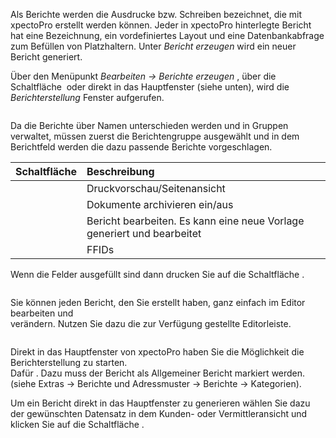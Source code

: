 <!DOCTYPE html>
<html>
<head>
<meta charset="utf-8">
<meta name="viewport" content="width=device-width, initial-scale=1.0">
<title>800_Berichte_erzeugen.md</title>
<link rel="stylesheet" href="https://stackedit.io/res-min/themes/base.css" />
<script type="text/javascript" src="https://cdn.mathjax.org/mathjax/latest/MathJax.js?config=TeX-AMS_HTML"></script>
</head>
<body><div class="container"><p>Als Berichte werden die Ausdrucke bzw. Schreiben bezeichnet, die mit xpectoPro erstellt werden können. Jeder in xpectoPro hinterlegte Bericht hat eine Bezeichnung, ein vordefiniertes Layout und eine Datenbankabfrage zum Befüllen von Platzhaltern. Unter <em>Bericht erzeugen</em> wird ein neuer Bericht generiert. </p>

<p>Über den Menüpunkt  <em>Bearbeiten → Berichte erzeugen</em> , über die Schaltfläche <img src="http://xpecto.github.io/docs/img/img_1429027617646.png" alt="" title=""> oder direkt in das Hauptfenster (siehe unten), wird  die <em>Berichterstellung</em> Fenster aufgerufen. </p>

<p><img src="http://xpecto.github.io/docs/img/img_1439379073314.png" alt="" title=""></p>

<p>Da die Berichte über Namen unterschieden werden und in Gruppen verwaltet, müssen zuerst die Berichtengruppe ausgewählt und in dem Berichtfeld werden die dazu passende Berichte vorgeschlagen. </p>

<table>
<thead>
<tr>
  <th>Schaltfläche</th>
  <th align="left">Beschreibung</th>
</tr>
</thead>
<tbody><tr>
  <td><img src="http://xpecto.github.io/docs/img/img_1439381184713.png" alt="" title=""></td>
  <td align="left">Druckvorschau/Seitenansicht</td>
</tr>
<tr>
  <td><img src="http://xpecto.github.io/docs/img/img_1439381119609.png" alt="" title=""></td>
  <td align="left">Dokumente archivieren ein/aus</td>
</tr>
<tr>
  <td><img src="http://xpecto.github.io/docs/img/img_1439381347699.png" alt="" title=""></td>
  <td align="left">Bericht bearbeiten. Es kann eine neue Vorlage generiert und bearbeitet</td>
</tr>
<tr>
  <td><img src="http://xpecto.github.io/docs/img/img_1439381384906.png" alt="" title=""></td>
  <td align="left">FFIDs</td>
</tr>
</tbody></table>


<p>Wenn die Felder ausgefüllt sind dann drucken Sie auf die Schaltfläche <img src="http://xpecto.github.io/docs/img/img_1439381184713.png" alt="" title="">.</p>

<p><img src="http://xpecto.github.io/docs/img/img_1439387007944.png" alt="" title=""></p>

<p>Sie können jeden Bericht, den Sie erstellt haben, ganz einfach im Editor bearbeiten und <br>
verändern. Nutzen Sie dazu die zur Verfügung gestellte Editorleiste.</p>

<p><img src="http://xpecto.github.io/docs/img/img_1439389795642.png" alt="" title=""></p>

<p>Direkt in das Hauptfenster von xpectoPro haben Sie die Möglichkeit die Berichterstellung zu starten.  <br>
Dafür . Dazu muss der Bericht als Allgemeiner Bericht markiert werden. (siehe Extras → Berichte und Adressmuster → Berichte → Kategorien).</p>

<p>Um ein Bericht direkt in das Hauptfenster zu generieren wählen Sie dazu der gewünschten Datensatz in dem Kunden- oder Vermittleransicht und klicken Sie auf die Schaltfläche <img src="http://xpecto.github.io/docs/img/img_1439381184713.png" alt="" title="">.</p>

<p><img src="http://xpecto.github.io/docs/img/img_1439387898787.png" alt="" title=""></p>

<p><img src="http://xpecto.github.io/docs/img/img_1439388275964.png" alt="" title=""></p>

<p><img src="http://xpecto.github.io/docs/img/img_1439387318023.png" alt="" title=""></p></div></body>
</html>